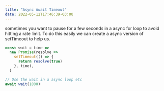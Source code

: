 ```yaml
---
title: "Async Await Timeout"
date: 2022-05-12T17:46:39-03:00
---
```

sometimes you want to pause for a few seconds in a async
for loop to avoid hitting a rate limit. To do this easily we can create a async version of setTimeout to help us.

```javascript
const wait = time =>
  new Promise(resolve =>
    setTimeout(() => {
      return resolve(true)
    }, time),
  )

// Use the wait in a async loop etc
await wait(1000)
```
